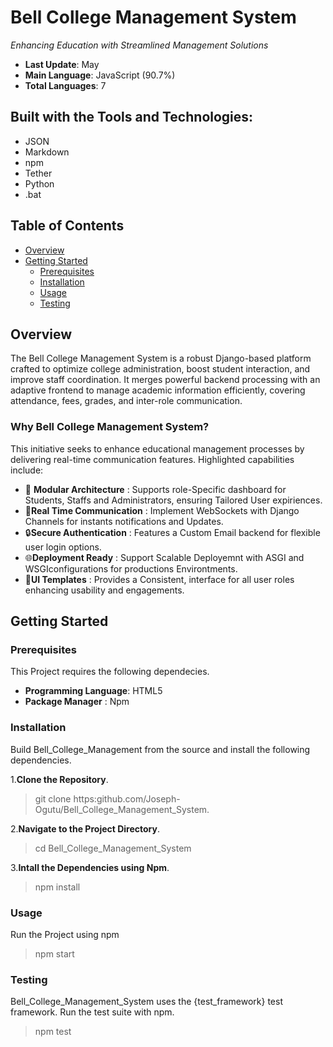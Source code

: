 # Bell College Management System

  *Enhancing Education with Streamlined Management Solutions*

- **Last Update**: May
- **Main Language**: JavaScript (90.7%)
- **Total Languages**: 7

## Built with the Tools and Technologies:

- JSON
- Markdown
- npm
- Tether
- Python
- .bat

## Table of Contents

- [Overview](#overview)
- [Getting Started](#getting-started)
  - [Prerequisites](#prerequisites)
  - [Installation](#installation)
  - [Usage](#usage)
  - [Testing](#testing)

## Overview

The Bell College Management System is a robust Django-based platform crafted to optimize college administration, boost student interaction, and improve staff coordination. It merges powerful backend processing with an adaptive frontend to manage academic information efficiently, covering attendance, fees, grades, and inter-role communication.

### Why Bell College Management System?

This initiative seeks to enhance educational management processes by delivering real-time communication features. Highlighted capabilities include:

- 🧩 **Modular Architecture** : Supports role-Specific dashboard  for Students, Staffs and Administrators, ensuring Tailored User expiriences.
- 🚀**Real Time Communication** : Implement WebSockets with Django Channels for instants notifications and Updates.
- 🔒**Secure Authentication** : Features a Custom Email backend for flexible user login options.
- 🌐**Deployment Ready** : Support Scalable Deployemnt with ASGI and WSGIconfigurations for productions Environtments.
- 🎨**UI Templates** : Provides a Consistent, interface for all user roles enhancing usability and engagements. 

## Getting Started

### Prerequisites

This Project requires the following dependecies.

- **Programming Language**: HTML5
- **Package Manager** : Npm

### Installation

Build Bell_College_Management from the source and install the following dependencies.

1.**Clone the Repository**.

  > git clone https:github.com/Joseph-Ogutu/Bell_College_Management_System.


2.**Navigate to the Project Directory**.

  > cd Bell_College_Management_System


3.**Intall the Dependencies using Npm**.

  > npm install



### Usage

Run the Project using npm 

  > npm start

### Testing

Bell_College_Management_System uses the {test_framework} test framework. Run the test suite with npm.

   > npm test
